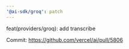 ```yaml
---
'@ai-sdk/groq': patch
---
```


feat(providers/groq): add transcribe

Commit: https://github.com/vercel/ai/pull/5806
